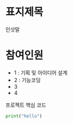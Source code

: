 표지제목
===
인삿말

# 참여인원

- 1 : 기획 및 아이디어 설계
- 2 : 기능코딩
- 3 
- 4

프로젝트 핵심 코드
```python
print("hello")
```
